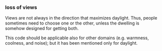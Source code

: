 ### loss of views

Views are not always in the direction that maximizes
daylight. Thus, people sometimes need to choose one or the 
other, unless the dwelling is somehow designed for getting
both.

This code should be applicable also for other domains (e.g.
warmness, coolness, and noise); but it has been mentioned
only for daylight.